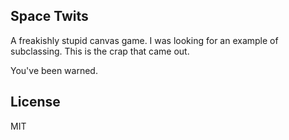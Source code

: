 ## Space Twits

A freakishly stupid canvas game. I was looking for an example of subclassing. This is the crap that came out.

You've been warned.

## License

MIT
